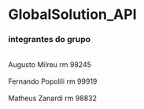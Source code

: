 # GlobalSolution_API
<h3>integrantes do grupo</h3>
<br>Augusto Milreu     rm 98245</br>
<br>Fernando Popolili  rm 99919</br>
<br>Matheus Zanardi    rm 98832</br>
